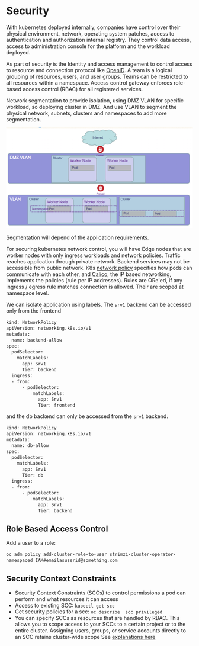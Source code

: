 # Security

With kubernetes deployed internally, companies have control over their physical environment, network, operating system patches, access to authentication and authorization internal registry. They control data access, access to administration console for the platform and the workload deployed.

As part of security is the Identity and access management to control access to resource and connection protocol like [OpenID](https://openid.net/what-is-openid). A team is a logical grouping of resources, users, and user groups. Teams can be restricted to all resources within a namespace.  Access control gateway enforces role-based access control (RBAC) for all registered services.

Network segmentation to provide isolation, using DMZ VLAN for specific workload, so deploying cluster in DMZ. And use VLAN to segment the physical network, subnets, clusters and namespaces to add more segmentation.   

![](images/net-segment.png)   

Segmentation will depend of the application requirements.

For securing kubernetes network control, you will have Edge nodes that are worker nodes with only ingress workloads and network policies.  Traffic reaches application through private network. Backend services may not be accessible from public network. K8s [network policy](https://kubernetes.io/docs/concepts/services-networking/network-policies/) specifies how pods can communicate with each other, and [Calico](https://www.projectcalico.org/), the IP based networking, implements the policies (rule per IP addresses). Rules are ORe'ed, if any ingress / egress rule matches connection is allowed. Their are scoped at namespace level.

We can isolate application using labels. The `srv1` backend can be accessed only from the frontend

```
kind: NetworkPolicy
apiVersion: networking.k8s.io/v1
metadata:
  name: backend-allow
spec:
  podSelector:
    matchLabels:
      app: Srv1
      Tier: backend
  ingress:
  - from:
      - podSelector:
          matchLabels:
            app: Srv1
            Tier: frontend

```

and the db backend can only be accessed from the `srv1` backend.

```
kind: NetworkPolicy
apiVersion: networking.k8s.io/v1
metadata:
  name: db-allow
spec:
  podSelector:
    matchLabels:
      app: Srv1
      Tier: db
  ingress:
  - from:
      - podSelector:
          matchLabels:
            app: Srv1
            Tier: backend

```

## Role Based Access Control

Add a user to a role:

```
oc adm policy add-cluster-role-to-user strimzi-cluster-operator-namespaced IAM#emailasuserid@something.com
```

## Security Context Constraints

* Security Context Constraints (SCCs) to control permissions a pod can perform and what resources it can access
* Access to existing SCC: `kubectl get scc`
* Get security policies for a scc: `oc describe  scc privileged`
* You can specify SCCs as resources that are handled by RBAC. This allows you to scope access to your SCCs to a certain project or to the entire cluster. Assigning users, groups, or service accounts directly to an SCC retains cluster-wide scope
See [explanations here](https://docs.openshift.com/container-platform/4.4/authentication/managing-security-context-constraints.html)

